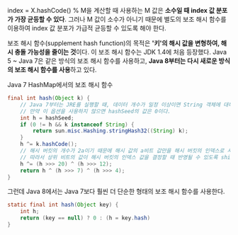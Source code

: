 index = X.hashCode() % M을 계산할 때 사용하는 M 값은 **소수일 때 index 값 분포가 가장 균등할 수 있다**. 그러나 M 값이 소수가 아니기 때문에 별도의 보조 해시 함수를 이용하여 index 값 분포가 가급적 균등할 수 있도록 해야 한다.

보조 해시 함수(supplement hash function)의 목적은 **'키'의 해시 값을 변형하여, 해시 충돌 가능성을 줄이는 것**이다. 이 보조 해시 함수는 JDK 1.4에 처음 등장했다. Java 5 ~ Java 7은 같은 방식의 보조 해시 함수를 사용하고, **Java 8부터는 다시 새로운 방식의 보조 해시 함수를 사용**하고 있다.

Java 7 HashMap에서의 보조 해시 함수
```java
final int hash(Object k) {
	// Java 7부터는 JRE를 실행할 때, 데이터 개수가 일정 이상이면 String 객체에 대해서 JVM에서 제공하는 별도의 옵션으로 해시 함수를 사용하도록 할 수 있다.
	// 만약 이 옵션을 사용하지 않으면 hashSeed의 값은 0이다.
	int h = hashSeed;
	if (0 != h && k instanceof String) {
		return sun.misc.Hashing.stringHash32((String) k);
	}
	h ^= k.hashCode();
	// 해시 버킷의 개수가 2a이기 때문에 해시 값의 a비트 값만을 해시 버킷의 인덱스로 사용한다.
	// 따라서 상위 비트의 값이 해시 버킷의 인덱스 값을 결정할 때 반영될 수 있도록 shift 연산과 XOR 연산을 사용하여, 원래의 해시 값이 a비트 내에서 최대한 값이 겹치지 않고 구별되게 한다.
	h ^= (h >>> 20) ^ (h >>> 12);
	return h ^ (h >>> 7) ^ (h >>> 4);
}
```
그런데 Java 8에서는 Java 7보다 훨씬 더 단순한 형태의 보조 해시 함수를 사용한다.
```java
static final int hash(Object key) {
	int h;
	return (key == null) ? 0 : (h = key.hash)
}
```